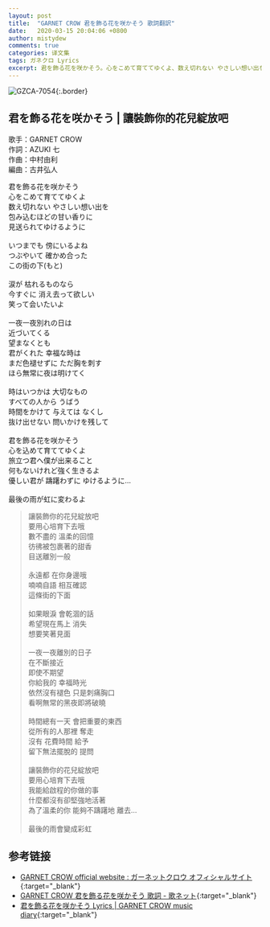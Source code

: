 ```yaml
---
layout: post
title:  "GARNET CROW 君を飾る花を咲かそう 歌詞翻訳"
date:   2020-03-15 20:04:06 +0800
author: mistydew
comments: true
categories: 译文集
tags: ガネクロ Lyrics
excerpt: 君を飾る花を咲かそう。心をこめて育ててゆくよ、数え切れない やさしい想い出を。包み込むほどの甘い香りに、見送られてゆけるように。
---
```

![GZCA-7054](/gc/assets/images/discography/single/GZCA-7054.jpg){:.border}

## 君を飾る花を咲かそう | 讓裝飾你的花兒綻放吧

歌手：GARNET CROW<br>
作詞：AZUKI 七<br>
作曲：中村由利<br>
編曲：古井弘人

<div class="lyric-original">
<p>
君を飾る花を咲かそう<br>
心をこめて育ててゆくよ<br>
数え切れない やさしい想い出を<br>
包み込むほどの甘い香りに<br>
見送られてゆけるように<br>
<br>
いつまでも 傍にいるよね<br>
つぶやいて 確かめ合った<br>
この街の下(もと)<br>
<br>
涙が 枯れるものなら<br>
今すぐに 消え去って欲しい<br>
笑って会いたいよ<br>
<br>
一夜一夜別れの日は<br>
近づいてくる<br>
望まなくとも<br>
君がくれた 幸福な時は<br>
まだ色褪せずに ただ胸を刺す<br>
ほら無常に夜は明けてく<br>
<br>
時はいつかは 大切なもの<br>
すべての人から うばう<br>
時間をかけて 与えては なくし<br>
抜け出せない 問いかけを残して<br>
<br>
君を飾る花を咲かそう<br>
心を込めて育ててゆくよ<br>
旅立つ君へ僕が出来ること<br>
何もないけれど強く生きるよ<br>
優しい君が 躊躇わずに ゆけるように…<br>
<br>
最後の雨が虹に変わるよ
</p>
</div>

<div class="lyric-translation">
<blockquote>
讓裝飾你的花兒綻放吧<br>
要用心培育下去哦<br>
數不盡的 溫柔的回憶<br>
彷彿被包裹著的甜香<br>
目送離別一般<br>
<br>
永遠都 在你身邊哦<br>
喃喃自語 相互確認<br>
這條街的下面<br>
<br>
如果眼淚 會乾涸的話<br>
希望現在馬上 消失<br>
想要笑著見面<br>
<br>
一夜一夜離別的日子<br>
在不斷接近<br>
即使不期望<br>
你給我的 幸福時光<br>
依然沒有褪色 只是刺痛胸口<br>
看啊無常的黑夜即將破曉<br>
<br>
時間總有一天 會把重要的東西<br>
從所有的人那裡 奪走<br>
沒有 花費時間 給予<br>
留下無法擺脫的 提問<br>
<br>
讓裝飾你的花兒綻放吧<br>
要用心培育下去哦<br>
我能給啟程的你做的事<br>
什麼都沒有卻堅強地活著<br>
為了溫柔的你 能夠不躊躇地 離去...<br>
<br>
最後的雨會變成彩虹
</blockquote>
</div>

## 参考链接

* [GARNET CROW official website : ガーネットクロウ オフィシャルサイト](http://www.garnetcrow.com){:target="_blank"}
* [GARNET CROW 君を飾る花を咲かそう 歌詞 - 歌ネット](https://www.uta-net.com/song/19180){:target="_blank"}
* [君を飾る花を咲かそう Lyrics \| GARNET CROW music diary](https://mistydew.github.io/gc/lyrics/original/君を飾る花を咲かそう.html){:target="_blank"}
